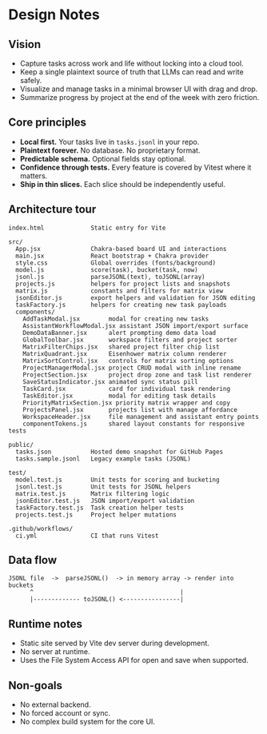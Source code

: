 # Design Notes

## Vision

- Capture tasks across work and life without locking into a cloud tool.
- Keep a single plaintext source of truth that LLMs can read and write safely.
- Visualize and manage tasks in a minimal browser UI with drag and drop.
- Summarize progress by project at the end of the week with zero friction.

## Core principles

- **Local first.** Your tasks live in `tasks.jsonl` in your repo.
- **Plaintext forever.** No database. No proprietary format.
- **Predictable schema.** Optional fields stay optional.
- **Confidence through tests.** Every feature is covered by Vitest where it matters.
- **Ship in thin slices.** Each slice should be independently useful.

## Architecture tour

```
index.html             Static entry for Vite

src/
  App.jsx              Chakra-based board UI and interactions
  main.jsx             React bootstrap + Chakra provider
  style.css            Global overrides (fonts/background)
  model.js             score(task), bucket(task, now)
  jsonl.js             parseJSONL(text), toJSONL(array)
  projects.js          helpers for project lists and snapshots
  matrix.js            constants and filters for matrix view
  jsonEditor.js        export helpers and validation for JSON editing
  taskFactory.js       helpers for creating new task payloads
  components/
    AddTaskModal.jsx        modal for creating new tasks
    AssistantWorkflowModal.jsx assistant JSON import/export surface
    DemoDataBanner.jsx      alert prompting demo data load
    GlobalToolbar.jsx       workspace filters and project sorter
    MatrixFilterChips.jsx   shared project filter chip list
    MatrixQuadrant.jsx      Eisenhower matrix column renderer
    MatrixSortControl.jsx   controls for matrix sorting options
    ProjectManagerModal.jsx project CRUD modal with inline rename
    ProjectSection.jsx      project drop zone and task list renderer
    SaveStatusIndicator.jsx animated sync status pill
    TaskCard.jsx            card for individual task rendering
    TaskEditor.jsx          modal for editing task details
    PriorityMatrixSection.jsx priority matrix wrapper and copy
    ProjectsPanel.jsx       projects list with manage affordance
    WorkspaceHeader.jsx     file management and assistant entry points
    componentTokens.js      shared layout constants for responsive tests

public/
  tasks.json           Hosted demo snapshot for GitHub Pages
  tasks.sample.jsonl   Legacy example tasks (JSONL)

test/
  model.test.js        Unit tests for scoring and bucketing
  jsonl.test.js        Unit tests for JSONL helpers
  matrix.test.js       Matrix filtering logic
  jsonEditor.test.js   JSON import/export validation
  taskFactory.test.js  Task creation helper tests
  projects.test.js     Project helper mutations

.github/workflows/
  ci.yml               CI that runs Vitest
```

## Data flow

```
JSONL file  ->  parseJSONL()  -> in memory array -> render into buckets
      ^                                         |
      |------------- toJSONL() <----------------|
```

## Runtime notes

- Static site served by Vite dev server during development.
- No server at runtime.
- Uses the File System Access API for open and save when supported.

## Non-goals

- No external backend.
- No forced account or sync.
- No complex build system for the core UI.
